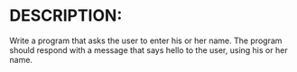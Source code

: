 # DESCRIPTION: 
Write a program that asks the user to enter his or her name. The program should
respond with a message that says hello to the user, using his or her name.